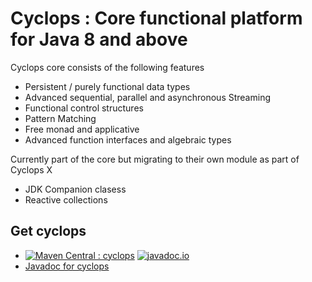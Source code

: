 # Cyclops : Core functional platform for Java 8 and above

Cyclops core consists of the following features

* Persistent / purely functional data types
* Advanced sequential, parallel and asynchronous Streaming
* Functional control structures
* Pattern Matching
* Free monad and applicative
* Advanced function interfaces and algebraic types

Currently part of the core but migrating to their own module as part of Cyclops X

* JDK Companion clasess
* Reactive collections


## Get cyclops


* [![Maven Central : cyclops](https://maven-badges.herokuapp.com/maven-central/com.oath.cyclops/cyclops/badge.svg)](https://maven-badges.herokuapp.com/maven-central/com.oath.cyclops/cyclops)   [![javadoc.io](https://javadocio-badges.herokuapp.com/com.oath.cyclops/cyclops/badge.svg)](https://javadocio-badges.herokuapp.com/com.oath.cyclops/cyclops)
* [Javadoc for cyclops](http://www.javadoc.io/doc/com.oath.cyclops/cyclops)

